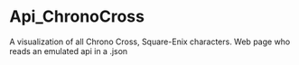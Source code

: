 # Api_ChronoCross
A visualization of all Chrono Cross, Square-Enix characters. Web page who reads an emulated api in a .json
